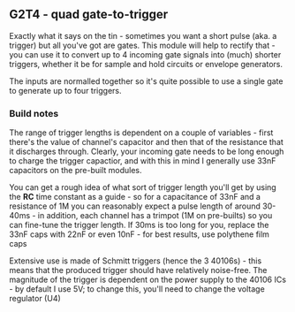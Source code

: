 ## G2T4 - quad gate-to-trigger

Exactly what it says on the tin - sometimes you want a short pulse (aka. a trigger) but all you've got are gates. This module will help to rectify that - you can use it to convert up to 4 incoming gate signals into (much) shorter triggers, whether it be for sample and hold circuits or envelope generators.

The inputs are normalled together so it's quite possible to use a single gate to generate up to four triggers.

### Build notes
The range of trigger lengths is dependent on a couple of variables - first there's the value of channel's capacitor and then that of the resistance that it discharges through. Clearly, your incoming gate needs to be long enough to charge the trigger capactior, and with this in mind I generally use 33nF capacitors on the pre-built modules.

You can get a rough idea of what sort of trigger length you'll get by using the __RC__ time constant as a guide - so for a capacitance of 33nF and a resistance of 1M you can reasonably expect a pulse length of around 30-40ms - in addition, each channel has a trimpot (1M on pre-builts) so you can fine-tune the trigger length. If 30ms is too long for you, replace the 33nF caps with 22nF or even 10nF - for best results, use polythene film caps

Extensive use is made of Schmitt triggers (hence the 3 40106s) - this means that the produced trigger should have relatively noise-free. The magnitude of the trigger is dependent on the power supply to the 40106 ICs - by default I use 5V; to change this, you'll need to change the voltage regulator (U4)
